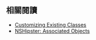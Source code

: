相關閱讀
--------

- [Customizing Existing Classes](https://developer.apple.com/library/ios/documentation/Cocoa/Conceptual/ProgrammingWithObjectiveC/CustomizingExistingClasses/CustomizingExistingClasses.html)
- [NSHipster: Associated Objects](http://nshipster.com/associated-objects/)

